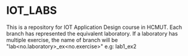 # IOT_LABS
  This is a repository for IOT Application Design course in HCMUT.
  Each branch has represented the equivalent laboratory.
  If a laboratory has multiple exercise, the name of branch will be "lab<no.laboratory>_ex<no.exercise>" e.g: lab1_ex2
